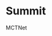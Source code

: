 # Summit
MCTNet
<a href="https://portal.azure.com/#create/Microsoft.Template/uri/https%3A%2F%2Fraw.githubusercontent.com%2Fcemvarol%2FSummit%2Fmaster%2FVm-wNics" target="_blank">
